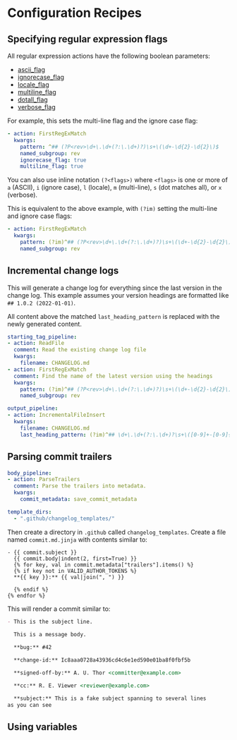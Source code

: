 # Configuration Recipes

## Specifying regular expression flags

All regular expression actions have the following boolean parameters:

- [ascii_flag](https://docs.python.org/3/library/re.html#re.ASCII)
- [ignorecase_flag](https://docs.python.org/3/library/re.html#re.IGNORECASE)
- [locale_flag](https://docs.python.org/3/library/re.html#re.LOCALE)
- [multiline_flag](https://docs.python.org/3/library/re.html#re.MULTILINE)
- [dotall_flag](https://docs.python.org/3/library/re.html#re.DOTALL)
- [verbose_flag](https://docs.python.org/3/library/re.html#re.VERBOSE)

For example, this sets the multi-line flag and the ignore case flag:

```yaml
- action: FirstRegExMatch
  kwargs:
    pattern: ^## (?P<rev>\d+\.\d+(?:\.\d+)?)\s+\(\d+-\d{2}-\d{2}\)$
    named_subgroup: rev
    ignorecase_flag: true
    multiline_flag: true
```

You can also use inline notation `(?<flags>)` where `<flags>` is one or more of `a` (ASCII), `i` (ignore case), `l` (locale), `m` (multi-line), `s` (dot matches all), or `x` (verbose). 

This is equivalent to the above example, with `(?im)` setting the multi-line and ignore case flags:

```yaml
- action: FirstRegExMatch
  kwargs:
    pattern: (?im)^## (?P<rev>\d+\.\d+(?:\.\d+)?)\s+\(\d+-\d{2}-\d{2}\)$
    named_subgroup: rev
```

## Incremental change logs

This will generate a change log for everything since the last version in the change log. This example assumes your version headings are formatted like `## 1.0.2 (2022-01-01)`.

All content above the matched `last_heading_pattern` is replaced with the newly generated content.

```yaml
starting_tag_pipeline:
- action: ReadFile
  comment: Read the existing change log file
  kwargs:
    filename: CHANGELOG.md
- action: FirstRegExMatch
  comment: Find the name of the latest version using the headings
  kwargs:
    pattern: (?im)^## (?P<rev>\d+\.\d+(?:\.\d+)?)\s+\(\d+-\d{2}-\d{2}\)$
    named_subgroup: rev

output_pipeline:
- action: IncrementalFileInsert
  kwargs:
    filename: CHANGELOG.md
    last_heading_pattern: (?im)^## \d+\.\d+(?:\.\d+)?\s+\([0-9]+-[0-9]{2}-[0-9]{2}\)$
```

## Parsing commit trailers

```yaml
body_pipeline:
- action: ParseTrailers
  comment: Parse the trailers into metadata.
  kwargs:
    commit_metadata: save_commit_metadata

template_dirs:
  - ".github/changelog_templates/"
```

Then create a directory in `.github` called `changelog_templates`. Create a file named `commit.md.jinja` with contents similar to:

```jinja
- {{ commit.subject }}
  {{ commit.body|indent(2, first=True) }}
  {% for key, val in commit.metadata["trailers"].items() %}
  {% if key not in VALID_AUTHOR_TOKENS %}
  **{{ key }}:** {{ val|join(", ") }}

  {% endif %}
{% endfor %}
```

This will render a commit similar to:

```markdown
- This is the subject line.
    
  This is a message body.

  **bug:** #42

  **change-id:** Ic8aaa0728a43936cd4c6e1ed590e01ba8f0fbf5b

  **signed-off-by:** A. U. Thor <committer@example.com>

  **cc:** R. E. Viewer <reviewer@example.com>

  **subject:** This is a fake subject spanning to several lines
as you can see
```


## Using variables
